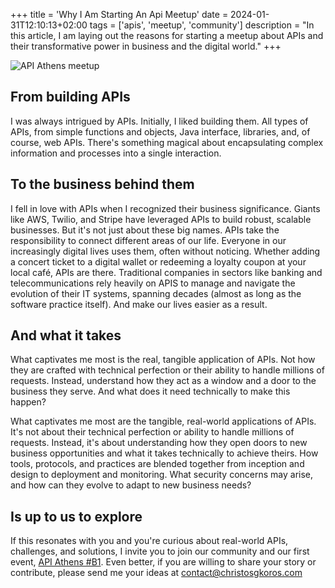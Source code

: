 +++
title = 'Why I Am Starting An Api Meetup'
date = 2024-01-31T12:10:13+02:00
tags = ['apis', 'meetup', 'community']
description = "In this article, I am laying out the reasons for starting a meetup about APIs and their transformative power in business and the digital world."
+++

![API Athens meetup](/posts/2024/01/30/why-i-am-starting-an-api-meetup.webp)

## From building APIs

I was always intrigued by APIs. Initially, I liked building them. All types of APIs, from simple functions and objects, Java interface, libraries, and, of course, web APIs. There's something magical about encapsulating complex information and processes into a single interaction.

## To the business behind them

I fell in love with APIs when I recognized their business significance. Giants like AWS, Twilio, and Stripe have leveraged APIs to build robust, scalable businesses. But it's not just about these big names. APIs take the responsibility to connect different areas of our life. Everyone in our increasingly digital lives uses them, often without noticing. Whether adding a concert ticket to a digital wallet or redeeming a loyalty coupon at your local café, APIs are there. Traditional companies in sectors like banking and telecommunications rely heavily on APIS to manage and navigate the evolution of their IT systems, spanning decades (almost as long as the software practice itself). And make our lives easier as a result.

## And what it takes

What captivates me most is the real, tangible application of APIs. Not how they are crafted with technical perfection or their ability to handle millions of requests. Instead, understand how they act as a window and a door to the business they serve. And what does it need technically to make this happen?

What captivates me most are the tangible, real-world applications of APIs. It's not about their technical perfection or ability to handle millions of requests. Instead, it's about understanding how they open doors to new business opportunities and what it takes technically to achieve theirs. How tools, protocols, and practices are blended together from inception and design to deployment and monitoring. What security concerns may arise, and how can they evolve to adapt to new business needs?

## Is up to us to explore

If this resonates with you and you're curious about real-world APIs, challenges, and solutions, I invite you to join our community and our first event, [API Athens #B1](https://www.meetup.com/api-athens/events/298630798/). Even better, if you are willing to share your story or contribute, please send me your ideas at [contact@christosgkoros.com](mailto:contact@christosgkoros.com)
